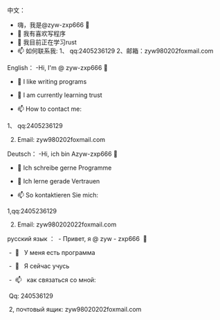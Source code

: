中文：
- 嗨，我是@zyw-zxp666 👋
- 👀 我有喜欢写程序
- 🌱 我目前正在学习rust
- 📫 如何联系我:
1、 qq:2405236129
2、邮箱：zyw980202foxmail.com

English：
-Hi, I'm @ zyw-zxp666 👋

- 👀 I like writing programs

- 🌱 I am currently learning trust

- 📫 How to contact me:

1、 qq:2405236129

2. Email: zyw980202foxmail.com

Deutsch：
-Hi, ich bin Azyw-zxp666 👋

- 👀 Ich schreibe gerne Programme

- 🌱 Ich lerne gerade Vertrauen

- 📫 So kontaktieren Sie mich:

1,qq:2405236129

2. Email: zyw980202022foxmail.com

русский язык ：
 - Привет, я @ zyw - zxp666  👋 

 -  👀   У меня есть программа 

 -  🌱   Я сейчас учусь 

 -  📫   как связаться со мной: 

 Qq: 240536129 

 2, почтовый ящик: zyw98020202foxmail.com




<!---
zyw-zxp666/zyw-zxp666 is a ✨ special ✨ repository because its `README.md` (this file) appears on your GitHub profile.
You can click the Preview link to take a look at your changes.
--->
